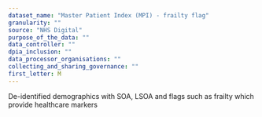 ```yaml
---
dataset_name: "Master Patient Index (MPI) - frailty flag"
granularity: ""
source: "NHS Digital"
purpose_of_the_data: ""
data_controller: ""
dpia_inclusion: ""
data_processor_organisations: ""
collecting_and_sharing_governance: ""
first_letter: M
---
```

De-identified demographics with SOA, LSOA and flags such as frailty which provide healthcare markers